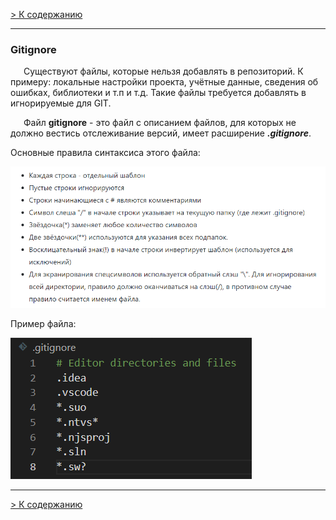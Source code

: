 [> К содержанию](./readme.md)

---

### Gitignore

&ensp;&ensp;&ensp;Cуществуют файлы, которые нельзя добавлять в репозиторий. К примеру: локальные настройки проекта, учётные данные, сведения об ошибках, библиотеки и т.п и т.д. Такие файлы требуется добавлять в игнорируемые для GIT.

&ensp;&ensp;&ensp;Файл __gitignore__ - это файл с описанием файлов, для которых не должно вестись отслеживание версий, имеет расширение ***.gitignore***.

Основные правила синтаксиса этого файла:

![Правила синтаксиса gitignore](./assets/gitignore.png)

Пример файла:

![Пример файла gitignore](./assets/example.png)

---

[> К содержанию](./readme.md)